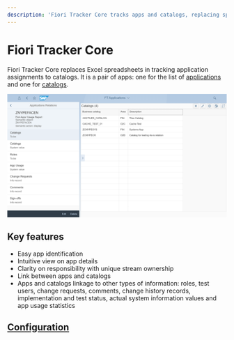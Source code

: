 ```yaml
---
description: 'Fiori Tracker Core tracks apps and catalogs, replacing spreadsheets. Links apps to catalogs and other data extensions.'
---
```

# Fiori Tracker Core

Fiori Tracker Core replaces Excel spreadsheets in tracking application assignments to catalogs. It is a pair of apps: one for the list of [applications](../../features/apps.md) and one for [catalogs](../../features/cats.md).

[![](res/ftcor-apps.png)](res/ftcor-apps.png)
## Key features
- Easy app identification 
- Intuitive view on app details 
- Clarity on responsibility with unique stream ownership
- Link between apps and catalogs
- Apps and catalogs linkage to other types of information: roles, test users, change requests, comments, change history records, implementation and test status, actual system information values and app usage statistics

## [Configuration](conf.md)



